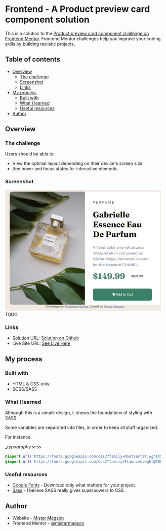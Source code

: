 # Frontend - A Product preview card component solution

This is a solution to the [Product preview card component challenge on Frontend Mentor](https://www.frontendmentor.io/challenges/product-preview-card-component-GO7UmttRfa). Frontend Mentor challenges help you improve your coding skills by building realistic projects. 

## Table of contents

- [Overview](#overview)
  - [The challenge](#the-challenge)
  - [Screenshot](#screenshot)
  - [Links](#links)
- [My process](#my-process)
  - [Built with](#built-with)
  - [What I learned](#what-i-learned)
  - [Useful resources](#useful-resources)
- [Author](#author)

## Overview

### The challenge

Users should be able to:

- View the optimal layout depending on their device's screen size
- See hover and focus states for interactive elements

### Screenshot

![](./screenshot.png)
TODO

### Links

- Solution URL: [Solution on Github](https://github.com/mistermagson/frontend-product-preview.git)
- Live Site URL: [See Live Here](https://portfolio.mistermagson.com.br)

## My process

### Built with

- HTML & CSS-only
- SCSS/SASS

### What I learned

Although this is a simple design, it shows the foundations of styling with SASS.

Some variables are separated into files, in order to keep all stuff organized.

For instance:

__typography.scss_ 
```css
@import url('https://fonts.googleapis.com/css2?family=Montserrat:wght@500;700&display=swap');
@import url('https://fonts.googleapis.com/css2?family=Fraunces:wght@700&family=Montserrat:wght@500;700&display=swap');
```

### Useful resources

- [Google Fonts](https://fonts.google.com/) - Download only what matters for your project.
- [Sass](https://sass-lang.com/guide) - I believe SASS really gives superpowers to CSS. 


## Author

- Website - [Mister Magson](https://mistermagson.com.br)
- Frontend Mentor - [@mistermagson](https://www.frontendmentor.io/profile/mistermagson)
